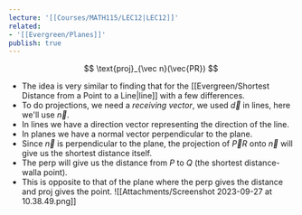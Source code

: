 ```yaml
---
lecture: '[[Courses/MATH115/LEC12|LEC12]]'
related:
- '[[Evergreen/Planes]]'
publish: true
---
```


$$
\text{proj}_{\vec n}(\vec{PR})
$$
- The idea is very similar to finding that for the [[Evergreen/Shortest Distance from a Point to a Line|line]] with a few differences.
- To do projections, we need a _receiving vector_, we used $\vec d$ in lines, here we'll use $\vec n$.
- In lines we have a direction vector representing the direction of the line.
- In planes we have a normal vector perpendicular to the plane.
- Since $\vec n$ is perpendicular to the plane, the projection of $\vec PR$ onto $\vec n$ will give us the shortest distance itself.
- The perp will give us the distance from $P$ to $Q$ (the shortest distance-walla point).
- This is opposite to that of the plane where the perp gives the distance and proj gives the point.
![[Attachments/Screenshot 2023-09-27 at 10.38.49.png]]